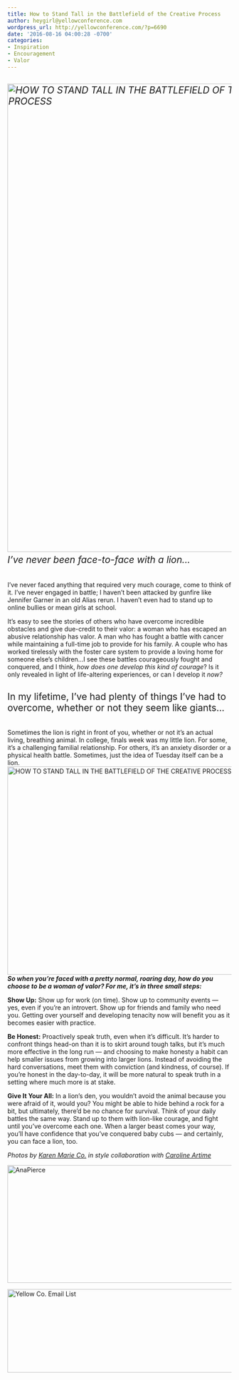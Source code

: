 ```yaml
---
title: How to Stand Tall in the Battlefield of the Creative Process
author: heygirl@yellowconference.com
wordpress_url: http://yellowconference.com/?p=6690
date: '2016-08-16 04:00:28 -0700'
categories:
- Inspiration
- Encouragement
- Valor
---
```

<h2><em><span style="font-weight: 400;"><a href="http://yellowconference.com/wp-content/uploads/2016/08/STAND-TALL-BLOG-IMAGE.jpg"><img class="aligncenter wp-image-6708 size-full" src="http://yellowconference.com/wp-content/uploads/2016/08/STAND-TALL-BLOG-IMAGE.jpg" alt="HOW TO STAND TALL IN THE BATTLEFIELD OF THE CREATIVE PROCESS" width="700" height="1050" /></a><a href="http://yellowconference.com/wp-content/uploads/2016/08/MG_1911.jpg"><br />
</a>I&rsquo;ve never been face-to-face with a lion...</span></em></h2><br />
I&rsquo;ve never faced anything that required very much courage, come to think of it. I&rsquo;ve never engaged in battle; I haven&rsquo;t been attacked by gunfire like Jennifer Garner in an old Alias rerun. I haven&rsquo;t even had to stand up to online bullies or mean girls at school.</p>
<p><span style="font-weight: 400;">It&rsquo;s easy to see the stories of others who have overcome incredible obstacles and give due-credit to their valor: a woman who has escaped an abusive relationship has valor. A man who has fought a battle with cancer while maintaining a full-time job to provide for his family. A couple who has worked tirelessly with the foster care system to provide a loving home for someone else&rsquo;s children...I see these battles courageously fought and conquered, and I think, </span><i><span style="font-weight: 400;">how does one develop this kind of courage</span></i><span style="font-weight: 400;">? Is it only revealed in light of life-altering experiences, or can I develop it <em>now?</em> </span></p>
<h2><span style="font-weight: 400;">In my lifetime, I&rsquo;ve had plenty of things I&rsquo;ve had to overcome, whether or not they seem&nbsp;like giants... </span></h2><br />
<span style="font-weight: 400;">Sometimes the lion is right in front of you, whether or not it&rsquo;s an actual living, breathing animal. In college, finals week was my little lion. For some, it&rsquo;s a challenging familial relationship. For others, it&rsquo;s an anxiety disorder or a physical health battle. Sometimes, just the idea of Tuesday itself can be a lion.<a href="http://yellowconference.com/wp-content/uploads/2016/08/MG_1988.jpg"><img class="aligncenter wp-image-6693 size-full" src="http://yellowconference.com/wp-content/uploads/2016/08/MG_1988.jpg" alt="HOW TO STAND TALL IN THE BATTLEFIELD OF THE CREATIVE PROCESS" width="700" height="467" /></a></span><em><strong>So when you&rsquo;re faced with a pretty normal, roaring day, how do you choose to be a woman of valor? For me, it&rsquo;s in three small steps:</strong></em></p>
<p><b>Show Up:</b><span style="font-weight: 400;"> Show up for work (on time). Show up to community events &mdash; yes, even if you&rsquo;re an introvert. Show up for friends and family who need you. Getting over yourself and developing tenacity now will benefit you as it becomes easier with practice.</span></p>
<p><b>Be Honest:</b><span style="font-weight: 400;"> Proactively speak truth, even when it&rsquo;s difficult. It&rsquo;s harder to confront things head-on than it is to skirt around tough talks, but it&rsquo;s much more effective in the long run &mdash; and choosing to make honesty a habit can help smaller issues from growing into larger lions. Instead of avoiding the hard conversations, meet them with conviction (and kindness, of course). If you&rsquo;re honest in the day-to-day, it will be more natural to speak truth in a setting where much more is at stake.</span></p>
<p><b>Give It Your All:</b><span style="font-weight: 400;"> In a lion&rsquo;s den, you wouldn&rsquo;t avoid the animal because you were afraid of it, would you? You might be able to hide behind a rock for a bit, but ultimately, there&rsquo;d be no chance for survival. Think of your daily battles the same way. Stand up to them with lion-like courage, and fight until you&rsquo;ve overcome each one. When a larger beast comes your way, you&rsquo;ll have confidence that you&rsquo;ve conquered baby cubs &mdash; and certainly, you can face a lion, too.&nbsp;</span></p>
<p><em>Photos by <a href="http://karenmarieco.com/" target="_blank">Karen Marie Co.</a> in style collaboration with <a href="http://www.carolineartime.com/" target="_blank">Caroline Artime</a>&nbsp;</em></p>
<p><span style="font-weight: 400;"><a href="http://www.shelearnsthings.com/" target="_blank"><img class="aligncenter size-full wp-image-5511" src="http://yellowconference.com/wp-content/uploads/2016/05/AnaPierce.jpg" alt="AnaPierce" width="700" height="264" /></a></span></p>
<p><a href="http://yellowconference.us3.list-manage2.com/subscribe?u=3f8e45f74e0653e404965e2ef&amp;id=7cb1ced4ff" target="_blank"><img class="aligncenter size-full wp-image-6076" src="http://yellowconference.com/wp-content/uploads/2016/07/EMAIL-LIST.jpg" alt="Yellow Co. Email List" width="700" height="187" /></a></p>
